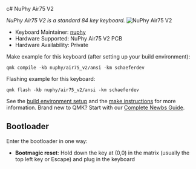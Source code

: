c# NuPhy Air75 V2

*NuPhy Air75 V2 is a standard 84 key keyboard.*
![NuPhy Air75 V2](https://bit.ly/486pSkN)

* Keyboard Maintainer: [nuphy](https://github.com/nuphy-src)
* Hardware Supported: NuPhy Air75 V2 PCB
* Hardware Availability: Private

Make example for this keyboard (after setting up your build environment):

    qmk compile -kb nuphy/air75_v2/ansi -km schaeferdev

Flashing example for this keyboard:

    qmk flash -kb nuphy/air75_v2/ansi -km schaeferdev

See the [build environment setup](https://docs.qmk.fm/#/getting_started_build_tools) and the [make instructions](https://docs.qmk.fm/#/getting_started_make_guide) for more information. Brand new to QMK? Start with our [Complete Newbs Guide](https://docs.qmk.fm/#/newbs).

## Bootloader

Enter the bootloader in one way:

* **Bootmagic reset**: Hold down the key at (0,0) in the matrix (usually the top left key or Escape) and plug in the keyboard
